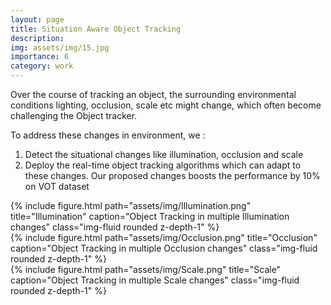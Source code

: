 ```yaml
---
layout: page
title: Situation Aware Object Tracking
description: 
img: assets/img/15.jpg
importance: 6
category: work
---
```


Over the course of tracking an object, the surrounding environmental conditions lighting, occlusion, scale etc might change, which often become challenging the Object tracker.

To address these changes in environment, we :
1. Detect the situational changes like illumination, occlusion and scale
2. Deploy the real-time object tracking algorithms which can adapt to these changes. Our proposed changes boosts the performance by 10% on VOT dataset


<div class="row">
    <div >
        {% include figure.html path="assets/img/Illumination.png" title="Illumination" caption="Object Tracking in multiple Illumination changes" class="img-fluid rounded z-depth-1" %}
    </div>
    <div >
        {% include figure.html path="assets/img/Occlusion.png" title="Occlusion" caption="Object Tracking in multiple Occlusion changes" class="img-fluid rounded z-depth-1" %}
    </div>
    <div >
        {% include figure.html path="assets/img/Scale.png" title="Scale" caption="Object Tracking in multiple Scale changes" class="img-fluid rounded z-depth-1" %}
    </div>
</div>
